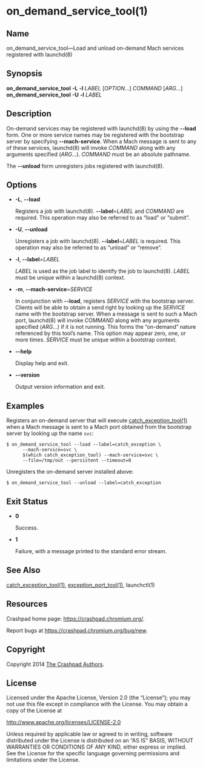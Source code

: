<!--
Copyright 2014 The Crashpad Authors

Licensed under the Apache License, Version 2.0 (the "License");
you may not use this file except in compliance with the License.
You may obtain a copy of the License at

    http://www.apache.org/licenses/LICENSE-2.0

Unless required by applicable law or agreed to in writing, software
distributed under the License is distributed on an "AS IS" BASIS,
WITHOUT WARRANTIES OR CONDITIONS OF ANY KIND, either express or implied.
See the License for the specific language governing permissions and
limitations under the License.
-->

# on_demand_service_tool(1)

## Name

on_demand_service_tool—Load and unload on-demand Mach services registered with
launchd(8)

## Synopsis

**on_demand_service_tool** **-L** **-l** _LABEL_ [_OPTION…_] _COMMAND_
[_ARG…_]<br/>
**on_demand_service_tool** **-U** **-l** _LABEL_

## Description

On-demand services may be registered with launchd(8) by using the **--load**
form. One or more service names may be registered with the bootstrap server by
specifying **--mach-service**. When a Mach message is sent to any of these
services, launchd(8) will invoke _COMMAND_ along with any arguments specified
(_ARG…_). _COMMAND_ must be an absolute pathname.

The **--unload** form unregisters jobs registered with launchd(8).

## Options

 * **-L**, **--load**

   Registers a job with launchd(8). **--label**=_LABEL_ and _COMMAND_ are
   required. This operation may also be referred to as “load” or “submit”.

 * **-U**, **--unload**

   Unregisters a job with launchd(8). **--label**=_LABEL_ is required. This
   operation may also be referred to as “unload” or “remove”.

 * **-l**, **--label**=_LABEL_

   _LABEL_ is used as the job label to identify the job to launchd(8). _LABEL_
   must be unique within a launchd(8) context.

 * **-m**, **--mach-service**=_SERVICE_

   In conjunction with **--load**, registers _SERVICE_ with the bootstrap
   server. Clients will be able to obtain a send right by looking up the
   _SERVICE_ name with the bootstrap server. When a message is sent to such a
   Mach port, launchd(8) will invoke _COMMAND_ along with any arguments
   specified (_ARG…_) if it is not running. This forms the “on-demand” nature
   referenced by this tool’s name. This option may appear zero, one, or more
   times. _SERVICE_ must be unique within a bootstrap context.

 * **--help**

   Display help and exit.

 * **--version**

   Output version information and exit.

## Examples

Registers an on-demand server that will execute
[catch_exception_tool(1)](catch_exception_tool.md) when a Mach message is sent
to a Mach port obtained from the bootstrap server by looking up the name `svc`:

```
$ on_demand_service_tool --load --label=catch_exception \
      --mach-service=svc \
      $(which catch_exception_tool) --mach-service=svc \
      --file=/tmp/out --persistent --timeout=0
```

Unregisters the on-demand server installed above:

```
$ on_demand_service_tool --unload --label=catch_exception
```

## Exit Status

 * **0**

   Success.

 * **1**

   Failure, with a message printed to the standard error stream.

## See Also

[catch_exception_tool(1)](catch_exception_tool.md),
[exception_port_tool(1)](exception_port_tool.md),
launchctl(1)

## Resources

Crashpad home page: https://crashpad.chromium.org/.

Report bugs at https://crashpad.chromium.org/bug/new.

## Copyright

Copyright 2014 [The Crashpad
Authors](https://chromium.googlesource.com/crashpad/crashpad/+/main/AUTHORS).

## License

Licensed under the Apache License, Version 2.0 (the “License”);
you may not use this file except in compliance with the License.
You may obtain a copy of the License at

  http://www.apache.org/licenses/LICENSE-2.0

Unless required by applicable law or agreed to in writing, software
distributed under the License is distributed on an “AS IS” BASIS,
WITHOUT WARRANTIES OR CONDITIONS OF ANY KIND, either express or implied.
See the License for the specific language governing permissions and
limitations under the License.
